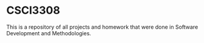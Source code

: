 # CSCI3308
This is a repository of all projects and homework that were done in Software Development and Methodologies.
